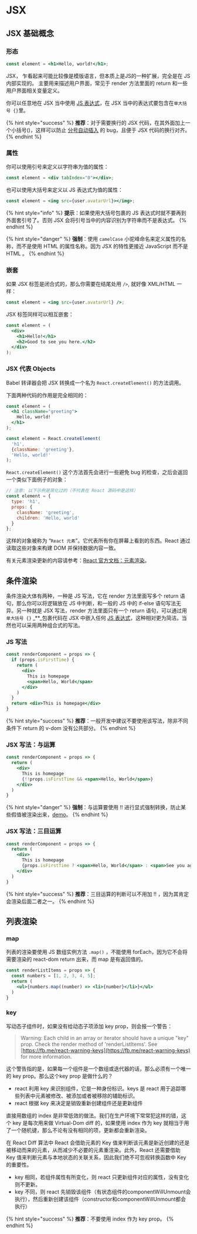 # JSX

## JSX 基础概念

### 形态

```jsx
const element = <h1>Hello, world!</h1>;
```

JSX， 乍看起来可能比较像是模版语言，但本质上是JS的一种扩展，完全是在 JS 内部实现的。 主要用来描述用户界面，常见于 render 方法里面的 return 和一些用户界面相关变量定义。

你可以任意地在 JSX 当中使用 [JS 表达式](https://developer.mozilla.org/zh-CN/docs/Web/JavaScript/Guide/Expressions_and_Operators#Expressions)，在 JSX 当中的表达式要包含在`单大括号 {}`里。

{% hint style="success" %}
**推荐**：对于需要换行的 JSX 代码，在其外面加上一个小括号\(\)，这样可以防止 [分号自动插入](http://stackoverflow.com/q/2846283) 的 bug，且便于 JSX 代码的换行对齐。
{% endhint %}

### 属性

你可以使用引号来定义以字符串为值的属性：

```jsx
const element = <div tabIndex="0"></div>;
```

也可以使用大括号来定义以 JS 表达式为值的属性：

```jsx
const element = <img src={user.avatarUrl}></img>;
```

{% hint style="info" %}
**提示**：如果使用大括号包裹的 JS 表达式时就不要再到外面套引号了。否则 JSX 会将引号当中的内容识别为字符串而不是表达式。
{% endhint %}

{% hint style="danger" %}
**强制**：使用 `camelCase` 小驼峰命名来定义属性的名称，而不是使用 HTML 的属性名称。因为 JSX 的特性更接近 JavaScript 而不是 HTML 。
{% endhint %}

### 嵌套

如果 JSX 标签是闭合式的，那么你需要在结尾处用 `/>`, 就好像 XML/HTML 一样：

```jsx
const element = <img src={user.avatarUrl} />;
```

JSX 标签同样可以相互嵌套：

```jsx
const element = (
  <div>
    <h1>Hello!</h1>
    <h2>Good to see you here.</h2>
  </div>
);
```

### JSX 代表 Objects

Babel 转译器会把 JSX 转换成一个名为 `React.createElement()` 的方法调用。

下面两种代码的作用是完全相同的：

```jsx
const element = (
  <h1 className="greeting">
    Hello, world!
  </h1>
);
```

```jsx
const element = React.createElement(
  'h1',
  {className: 'greeting'},
  'Hello, world!'
);
```

`React.createElement()` 这个方法首先会进行一些避免 bug 的检查，之后会返回一个类似下面例子的对象：

```jsx
// 注意: 以下示例是简化过的（不代表在 React 源码中是这样）
const element = {
  type: 'h1',
  props: {
    className: 'greeting',
    children: 'Hello, world'
  }
};
```

这样的对象被称为 “`React 元素`”。它代表所有你在屏幕上看到的东西。React 通过读取这些对象来构建 DOM 并保持数据内容一致。

有关元素渲染更新的内容请参考：[React 官方文档：元素渲染](https://doc.react-china.org/docs/rendering-elements.html)。

## 条件渲染

条件渲染大体有两种，一种是 JS 写法，它在 render 方法里面写多个 return 语句，那么你可以将逻辑放在 JS 中判断，和一般的 JS 中的 if-else 语句写法无异。另一种就是 JSX 写法，render 方法里面只有一个 return 语句，可以通过用 `单大括号 {}` _\*\*_包裹代码在 JSX 中嵌入任何 [JS 表达式](https://developer.mozilla.org/zh-CN/docs/Web/JavaScript/Guide/Expressions_and_Operators#Expressions)，这种相对更为简洁。当然也可以采用两种组合式的写法。

### JS 写法

```jsx
const renderComponent = props => {
  if (props.isFirstTime) {
    return (
      <div>
        This is homepage
        <span>Hello, World</span>
      </div>
    )
  }
  return <div>This is homepage</div>
}
```

{% hint style="success" %}
**推荐**：一般开发中建议不要使用该写法，除非不同条件下 return 的 v-dom 没有公共部分。
{% endhint %}

### JSX 写法：与运算

```jsx
const renderComponent = props => {
  return (
    <div>
      This is homepage
      {!!props.isFirstTime && <span>Hello, World</span>}
    </div>
  )
}
```

{% hint style="danger" %}
**强制**：与运算要使用 !! 进行显式强制转换，防止某些假值被渲染出来，[demo](https://codepen.io/muwenzi/pen/YjNYYp?editors=0010)。
{% endhint %}

### JSX 写法：三目运算

```jsx
const renderComponent = props => {
  return (
    <div>
      This is homepage
      {props.isFirstTime ? <span>Hello, World</span> : <span>See you again</span>}
    </div>
  )
}
```

{% hint style="success" %}
**推荐**：三目运算的判断可以不用加 !! ，因为其肯定会渲染后面二者之一。
{% endhint %}

## 列表渲染

### map

列表的渲染要使用 JS 数组实例方法 `.map()` ，不能使用 forEach，因为它不会将需要渲染的 react-dom return 出来，而 map 是有返回值的。

```jsx
const renderListItems = props => {
  const numbers = [1, 2, 3, 4, 5];
  return (
    <ul>{numbers.map((number) => <li>{number}</li>}</ul>
  )
}
```

### key

写动态子组件时，如果没有给动态子项添加 key prop，则会报一个警告：

> Warning: Each child in an array or iterator should have a unique "key" prop. Check the render method of 'renderListItems'. See [https://fb.me/react-warning-keys](https://fb.me/react-warning-keys) for more information.

这个警告指的是，如果每一个组件是一个数组或迭代器的话，那么必须有一个唯一的 key prop。那么这个key prop 是做什么的？

* react 利用 key 来识别组件，它是一种身份标识。keys 是 react 用于追踪哪些列表中元素被修改、被添加或者被移除的辅助标识。
* react 根据 key 来决定是销毁重新创建组件还是更新组件

直接用数组的 index 是非常低效的做法。我们在生产环境下常常犯这样的错，这个 key 是每次用来做 Virtual-Dom diff 的，如果使用 index 作为 key 就相当于用了一个随机键，那么不论有没有相同的项，更新都会重新渲染。

在 React Diff 算法中 React 会借助元素的 Key 值来判断该元素是新近创建的还是被移动而来的元素，从而减少不必要的元素重渲染。此外，React 还需要借助 Key 值来判断元素与本地状态的关联关系，因此我们绝不可忽视转换函数中 Key 的重要性。

* key 相同，若组件属性有所变化，则 react 只更新组件对应的属性，没有变化则不更新。
* key 不同，则 react 先销毁该组件（有状态组件的componentWillUnmount会执行），然后重新创建该组件（constructor和componentWillUnmount都会执行）

{% hint style="success" %}
**推荐**：不要使用 index 作为 key prop。
{% endhint %}

